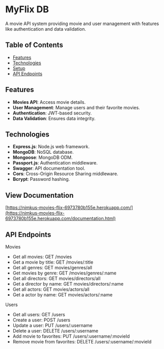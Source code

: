 # MyFlix DB

A movie API system providing movie and user management with features like authentication and data validation.

## Table of Contents

- [Features](#features)
- [Technologies](#technologies)
- [Setup](#setup)
- [API Endpoints](#api-endpoints)

## Features

- **Movies API**: Access movie details.
- **User Management**: Manage users and their favorite movies.
- **Authentication**: JWT-based security.
- **Data Validation**: Ensures data integrity.

## Technologies

- **Express.js**: Node.js web framework.
- **MongoDB**: NoSQL database.
- **Mongoose**: MongoDB ODM.
- **Passport.js**: Authentication middleware.
- **Swagger**: API documentation tool.
- **Cors**: Cross-Origin Resource Sharing middleware.
- **Bcrypt**: Password hashing.

## View Documentation

[https://nimkus-movies-flix-6973780b155e.herokuapp.com/](https://nimkus-movies-flix-6973780b155e.herokuapp.com/documentation.html)

## API Endpoints

Movies

- Get all movies: GET /movies
- Get a movie by title: GET /movies/:title
- Get all genres: GET movies/genres/all
- Get movies by genre: GET /movies/genres/:name
- Get all directors: GET movies/directors/all
- Get a director by name: GET movies/directors/:name
- Get all actors: GET movies/actors/all
- Get a actor by name: GET movies/actors/:name

Users

- Get all users: GET /users
- Create a user: POST /users
- Update a user: PUT /users/:username
- Delete a user: DELETE /users/:username
- Add movie to favorites: PUT /users/:username/:movieId
- Remove movie from favorites: DELETE /users/:username/:movieId
